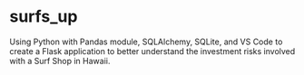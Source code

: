 # surfs_up
Using Python with Pandas module, SQLAlchemy, SQLite, and VS Code to create a Flask application to better understand the investment risks involved with a Surf Shop in Hawaii.
